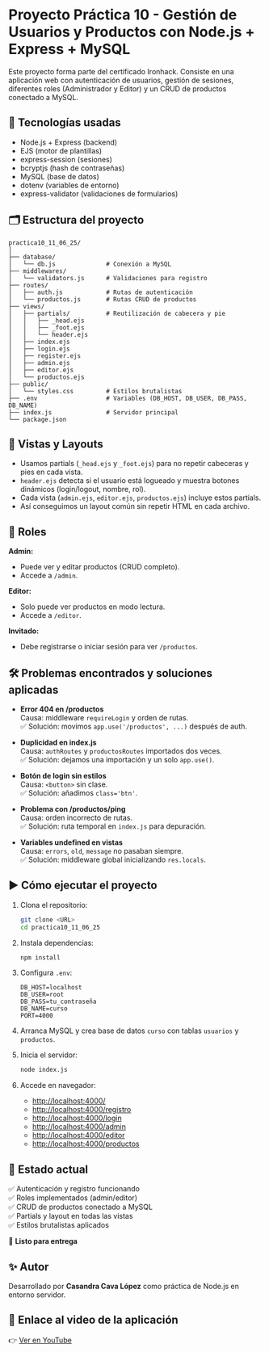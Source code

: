 # Proyecto Práctica 10 - Gestión de Usuarios y Productos con Node.js + Express + MySQL

Este proyecto forma parte del certificado Ironhack. Consiste en una aplicación web con autenticación de usuarios, gestión de sesiones, diferentes roles (Administrador y Editor) y un CRUD de productos conectado a MySQL.

## 🚀 Tecnologías usadas
- Node.js + Express (backend)
- EJS (motor de plantillas)
- express-session (sesiones)
- bcryptjs (hash de contraseñas)
- MySQL (base de datos)
- dotenv (variables de entorno)
- express-validator (validaciones de formularios)

## 🗂️ Estructura del proyecto
```
practica10_11_06_25/
│
├── database/
│   └── db.js              # Conexión a MySQL
├── middlewares/
│   └── validators.js      # Validaciones para registro
├── routes/
│   ├── auth.js            # Rutas de autenticación
│   └── productos.js       # Rutas CRUD de productos
├── views/
│   ├── partials/          # Reutilización de cabecera y pie
│   │   ├── _head.ejs
│   │   ├── _foot.ejs
│   │   └── header.ejs
│   ├── index.ejs
│   ├── login.ejs
│   ├── register.ejs
│   ├── admin.ejs
│   ├── editor.ejs
│   └── productos.ejs
├── public/
│   └── styles.css         # Estilos brutalistas
├── .env                   # Variables (DB_HOST, DB_USER, DB_PASS, DB_NAME)
├── index.js               # Servidor principal
└── package.json
```

## 🎨 Vistas y Layouts
- Usamos partials (`_head.ejs` y `_foot.ejs`) para no repetir cabeceras y pies en cada vista.
- `header.ejs` detecta si el usuario está logueado y muestra botones dinámicos (login/logout, nombre, rol).
- Cada vista (`admin.ejs`, `editor.ejs`, `productos.ejs`) incluye estos partials.
- Así conseguimos un layout común sin repetir HTML en cada archivo.

## 👤 Roles
**Admin:**
- Puede ver y editar productos (CRUD completo).
- Accede a `/admin`.

**Editor:**
- Solo puede ver productos en modo lectura.
- Accede a `/editor`.

**Invitado:**
- Debe registrarse o iniciar sesión para ver `/productos`.

## 🛠️ Problemas encontrados y soluciones aplicadas
- **Error 404 en /productos**  
  Causa: middleware `requireLogin` y orden de rutas.  
  ✅ Solución: movimos `app.use('/productos', ...)` después de auth.

- **Duplicidad en index.js**  
  Causa: `authRoutes` y `productosRoutes` importados dos veces.  
  ✅ Solución: dejamos una importación y un solo `app.use()`.

- **Botón de login sin estilos**  
  Causa: `<button>` sin clase.  
  ✅ Solución: añadimos `class='btn'`.

- **Problema con /productos/ping**  
  Causa: orden incorrecto de rutas.  
  ✅ Solución: ruta temporal en `index.js` para depuración.

- **Variables undefined en vistas**  
  Causa: `errors`, `old`, `message` no pasaban siempre.  
  ✅ Solución: middleware global inicializando `res.locals`.

## ▶️ Cómo ejecutar el proyecto
1. Clona el repositorio:
   ```bash
   git clone <URL>
   cd practica10_11_06_25
   ```

2. Instala dependencias:
   ```bash
   npm install
   ```

3. Configura `.env`:
   ```env
   DB_HOST=localhost
   DB_USER=root
   DB_PASS=tu_contraseña
   DB_NAME=curso
   PORT=4000
   ```

4. Arranca MySQL y crea base de datos `curso` con tablas `usuarios` y `productos`.

5. Inicia el servidor:
   ```bash
   node index.js
   ```

6. Accede en navegador:
   - [http://localhost:4000/](http://localhost:4000/)
   - [http://localhost:4000/registro](http://localhost:4000/registro)
   - [http://localhost:4000/login](http://localhost:4000/login)
   - [http://localhost:4000/admin](http://localhost:4000/admin)
   - [http://localhost:4000/editor](http://localhost:4000/editor)
   - [http://localhost:4000/productos](http://localhost:4000/productos)

## 📌 Estado actual
✅ Autenticación y registro funcionando  
✅ Roles implementados (admin/editor)  
✅ CRUD de productos conectado a MySQL  
✅ Partials y layout en todas las vistas  
✅ Estilos brutalistas aplicados  

🚀 **Listo para entrega**

## ✨ Autor
Desarrollado por **Casandra Cava López** como práctica de Node.js en entorno servidor.

## 🎥 Enlace al video de la aplicación
👉 [Ver en YouTube](https://www.youtube.com/watch?v=jdmSbPzSYws)
